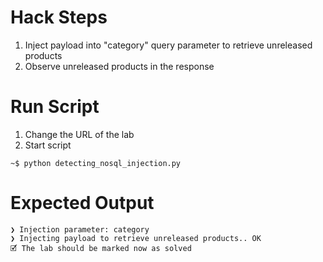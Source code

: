 # Hack Steps

1. Inject payload into "category" query parameter to retrieve unreleased products
2. Observe unreleased products in the response

# Run Script

1. Change the URL of the lab
3. Start script

```
~$ python detecting_nosql_injection.py
```

# Expected Output

```
❯ Injection parameter: category
❯ Injecting payload to retrieve unreleased products.. OK
🗹 The lab should be marked now as solved
```
